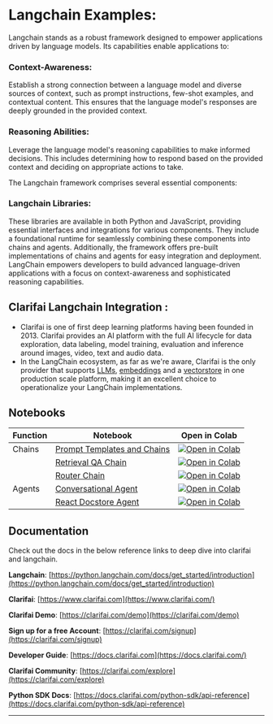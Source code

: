 
# Langchain Examples:
Langchain stands as a robust framework designed to empower applications driven by language models. Its capabilities enable applications to:

### Context-Awareness:
Establish a strong connection between a language model and diverse sources of context, such as prompt instructions, few-shot examples, and contextual content. This ensures that the language model's responses are deeply grounded in the provided context.

### Reasoning Abilities:
Leverage the language model's reasoning capabilities to make informed decisions. This includes determining how to respond based on the provided context and deciding on appropriate actions to take.


The Langchain framework comprises several essential components:
### Langchain Libraries:
These libraries are available in both Python and JavaScript, providing essential interfaces and integrations for various components. They include a foundational runtime for seamlessly combining these components into chains and agents. Additionally, the framework offers pre-built implementations of chains and agents for easy integration and deployment.
LangChain empowers developers to build advanced language-driven applications with a focus on context-awareness and sophisticated reasoning capabilities.

## Clarifai Langchain Integration :
* Clarifai is one of first deep learning platforms having been founded in 2013. Clarifai provides an AI platform with the full AI lifecycle for data exploration, data labeling, model training, evaluation and inference around images, video, text and audio data.
* In the LangChain ecosystem, as far as we're aware, Clarifai is the only provider that supports [LLMs](https://python.langchain.com/docs/integrations/llms/clarifai), [embeddings](https://python.langchain.com/docs/integrations/text_embedding/clarifai) and a [vectorstore](https://python.langchain.com/docs/integrations/vectorstores/clarifai) in one production scale platform, making it an excellent choice to operationalize your LangChain implementations.



## Notebooks
| Function    | Notebook    | Open in Colab |
| ----------- | ----------- | -----------   |
| Chains      | [Prompt Templates and Chains](Integrations/Langchain/Chains/Prompt-templates_and_chains.ipynb) | [![Open in Colab](https://colab.research.google.com/assets/colab-badge.svg)](https://colab.research.google.com/github/Clarifai/examples/blob/main/Integrations/Langchain/Chains/Prompt-templates_and_chains.ipynb) |
 |             | [Retrieval QA Chain](Integrations/Langchain/Chains/Retrieval_QA_chain_with_Clarifai_Vectorstore.ipynb) | [![Open in Colab](https://colab.research.google.com/assets/colab-badge.svg)](https://colab.research.google.com/github/Clarifai/examples/blob/main/Integrations/Langchain/Chains/Retrieval_QA_chain_with_Clarifai_Vectorstore.ipynb) |
|             | [Router Chain](Integrations/Langchain/Chains/Router_chain_examples_with_Clarifai_SDK.ipynb) | [![Open in Colab](https://colab.research.google.com/assets/colab-badge.svg)](https://colab.research.google.com/github/Clarifai/examples/blob/main/Integrations/Langchain/Chains/Router_chain_examples_with_Clarifai_SDK.ipynb) |
| Agents       | [Conversational Agent](Integrations/Langchain/Agents/Retrieval_QA_with_Conversation_memory.ipynb) | [![Open in Colab](https://colab.research.google.com/assets/colab-badge.svg)](https://colab.research.google.com/github/Clarifai/examples/blob/main/Integrations/Langchain/Agents/Retrieval_QA_with_Conversation_memory.ipynb) |
|             | [React Docstore Agent](Integrations/Langchain/Agents/Doc-retrieve_using_Langchain-ReAct_Agent.ipynb) | [![Open in Colab](https://colab.research.google.com/assets/colab-badge.svg)](https://colab.research.google.com/github/Clarifai/examples/blob/main/Integrations/Langchain/Agents/Doc-retrieve_using_Langchain-ReAct_Agent.ipynb) |











## Documentation
Check out the docs in the below reference links to deep dive into clarifai and langchain.

**Langchain**: [https://python.langchain.com/docs/get_started/introduction](https://python.langchain.com/docs/get_started/introduction)

**Clarifai**: [https://www.clarifai.com](https://www.clarifai.com/)

**Clarifai Demo**: [https://clarifai.com/demo](https://clarifai.com/demo)

**Sign up for a free Account**: [https://clarifai.com/signup](https://clarifai.com/signup)

**Developer Guide**: [https://docs.clarifai.com](https://docs.clarifai.com/)

**Clarifai Community**: [https://clarifai.com/explore](https://clarifai.com/explore)

**Python SDK Docs**: [https://docs.clarifai.com/python-sdk/api-reference](https://docs.clarifai.com/python-sdk/api-reference)

---
